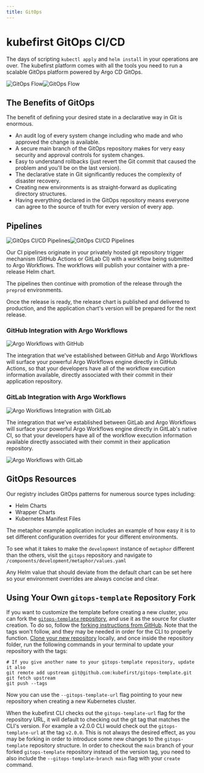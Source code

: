 ```yaml
---
title: GitOps
---
```


# kubefirst GitOps CI/CD

The days of scripting `kubectl apply` and `helm install` in your operations are over. The kubefirst platform comes with all the tools you need to run a scalable GitOps platform powered by Argo CD GitOps.

![GitOps Flow](../img/gitops/gitops-diagram-light.svg#light-mode)![GitOps Flow](../img/gitops/gitops-diagram-dark.svg#dark-mode)

## The Benefits of GitOps

The benefit of defining your desired state in a declarative way in Git is enormous.

- An audit log of every system change including who made and who approved the change is available.
- A secure main branch of the GitOps repository makes for very easy security and approval controls for system changes.
- Easy to understand rollbacks (just revert the Git commit that caused the problem and you'll be on the last version).
- The declarative state in Git significantly reduces the complexity of disaster recovery.
- Creating new environments is as straight-forward as duplicating directory structures.
- Having everything declared in the GitOps repository means everyone can agree to the source of truth for every version of every app.

## Pipelines

![GitOps CI/CD Pipelines](../img/gitops/gitops-pipelines-light.svg#light-mode)![GitOps CI/CD Pipelines](../img/gitops/gitops-pipelines-dark.svg#dark-mode)

Our CI pipelines originate in your privately hosted git repository trigger mechanism (GitHub Actions or GitLab CI) with a workflow being submitted to Argo Workflows. The workflows will publish your container with a pre-release Helm chart.

The pipelines then continue with promotion of the release through the `preprod` environments.

Once the release is ready, the release chart is published and delivered to production, and the application chart's version will be prepared for the next release.

### GitHub Integration with Argo Workflows

![Argo Workflows with GitHub](../img/kubefirst/github/github-argo-workflow.png)

The integration that we've established between GitHub and Argo Workflows will surface your powerful Argo Workflows engine directly in GitHub Actions, so that your developers have all of the workflow execution information available, directly associated with their commit in their application repository.

### GitLab Integration with Argo Workflows

![Argo Workflows Integration with GitLab](../img/kubefirst/gitops/gitlab-workflows-integration.png)

The integration that we've established between GitLab and Argo Workflows will surface your powerful Argo Workflows engine directly in GitLab's native CI, so that your developers have all of the workflow execution information available directly associated with their commit in their application repository.

![Argo Workflows with GitLab](../img/kubefirst/gitlab/gitlab-argo-workflow.png)

## GitOps Resources

Our registry includes GitOps patterns for numerous source types including:

- Helm Charts
- Wrapper Charts
- Kubernetes Manifest Files

The metaphor example application includes an example of how easy it is to set different configuration overrides for your different environments.

To see what it takes to make the `development` instance of `metaphor` different than the others, visit the `gitops` repository and navigate to `/components/development/metaphor/values.yaml`

Any Helm value that should deviate from the default chart can be set here so your environment overrides are always concise and clear.

## Using Your Own `gitops-template` Repository Fork

If you want to customize the template before creating a new cluster, you can fork the [`gitops-template` repository](https://github.com/kubefirst/gitops-template), and use it as the source for cluster creation. To do so, follow the [forking instructions from GitHub](https://docs.github.com/en/get-started/quickstart/fork-a-repo). Note that the tags won't follow, and they may be needed in order for the CLI to properly function. [Clone your new repository](https://docs.github.com/en/repositories/creating-and-managing-repositories/cloning-a-repository) locally, and once inside the repository folder, run the following commands in your terminal to update your repository with the tags:

```shell
# If you give another name to your gitops-template repository, update it also
git remote add upstream git@github.com:kubefirst/gitops-template.git
git fetch upstream
git push --tags
```

Now you can use the `--gitops-template-url` flag pointing to your new repository when creating a new Kubernetes cluster.

When the kubefirst CLI checks out the `gitops-template-url` flag for the repository URL, it will default to checking out the git tag that matches the CLI's version. For example a v2.0.0 CLI would check out the `gitops-template-url` at the tag `v2.0.0`. This is not always the desired effect, as you may be forking in order to introduce some new changes to the `gitops-template` repository structure. In order to checkout the `main` branch of your forked `gitops-template` repository instead of the version tag, you need to also include the `--gitops-template-branch main` flag with your `create` command.

